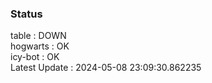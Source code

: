 ### Status


table : DOWN  
hogwarts : OK  
icy-bot : OK  
Latest Update : 2024-05-08 23:09:30.862235
